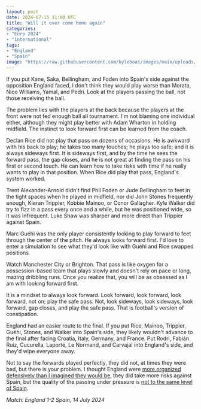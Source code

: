 ```yaml
---
layout: post
date: 2024-07-15 11:00 UTC
title: "Will it ever come home again"
categories:
- "Euro 2024"
- "International"
tags:
- "England"
- "Spain"
image: "https://raw.githubusercontent.com/kyleboas/images/main/uploads/2024/07/14/Image-14Jul2024_23:11:06.png"
---
```


If you put Kane, Saka, Bellingham, and Foden into Spain's side against the opposition England faced, I don't think they would play worse than Morata, Nico Williams, Yamal, and Pedri. Look at the players passing the ball, not those receiving the ball.

<!---more--->

The problem lies with the players at the back because the players at the front were not fed enough ball all tournament. I'm not blaming one individual either, although they might play better with Adam Wharton in holding midfield. The instinct to look forward first can be learned from the coach.

Declan Rice did not play that pass on dozens of occasions. He is awkward with his back to play; he takes too many touches; he plays too safe; and it is always sideways first. It is sideways first, and by the time he sees the forward pass, the gap closes, and he is not great at finding the pass on his first or second touch. He can learn how to take risks with time if he really wants to play in that position. When Rice did play that pass, England's system worked. 

Trent Alexander-Arnold didn't find Phil Foden or Jude Bellingham to feet in the tight spaces when he played in midfield, nor did John Stones frequently enough, Kieran Trippier, Kobbie Mainoo, or Conor Gallagher. Kyle Walker did try to fizz in a pass every once and a while, but he was positioned wide, so it was infrequent. Luke Shaw was sharper and more direct than Trippier against Spain.

Marc Guéhi was the only player consistently looking to play forward to feet through the center of the pitch. He always looks forward first. I'd love to enter a simulation to see what they'd look like with Guéhi and Rice swapped positions.

Watch Manchester City or Brighton. That pass is like oxygen for a possession-based team that plays slowly and doesn't rely on pace or long, mazing dribbling runs. Once you realize that, you will be as obsessed as I am with looking forward first.

It is a mindset to always look forward. Look forward, look forward, look forward, not on; play the safe pass. Not, look sideways, look sideways, look forward, gap closes, and play the safe pass. That is football's version of constipation.

England had an easier route to the final. If you put Rice, Mainoo, Trippier, Guéhi, Stones, and Walker into Spain's side, they likely wouldn't advance to the final after facing Croatia, Italy, Germany, and France. Put Rodri, Fabián Ruiz, Cucurella, Laporte, Le Normand, and Carvajal into England's side, and they'd wipe everyone away.

Not to say the forwards played perfectly, they did not, at times they were bad, but there is your problem. I thought England were [more organized defensively than I imagined they would be](https://tacticsjournal.com/2024/07/14/the-problems-for-england-against-spain/), they did take more risks against Spain, but the quality of the passing under pressure is [not to the same level of Spain](https://tacticsjournal.com/2024/07/10/spains-simple-passes-forward-are-refreshing/).

*Match: England 1-2 Spain, 14 July 2024*